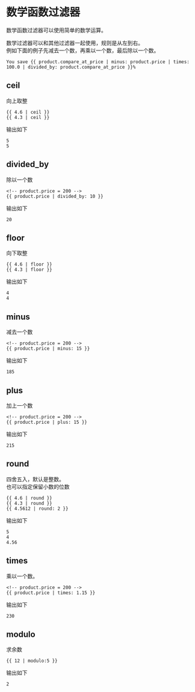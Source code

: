 # 数学函数过滤器

数学函数过滤器可以使用简单的数学运算。  

数学过滤器可以和其他过滤器一起使用，规则是从左到右。  
例如下面的例子先减去一个数，再乘以一个数，最后除以一个数。  

```
You save {{ product.compare_at_price | minus: product.price | times: 100.0 | divided_by: product.compare_at_price }}%
```


## ceil


向上取整  

```
{{ 4.6 | ceil }} 
{{ 4.3 | ceil }} 
```

输出如下  

```
5
5
```


## divided_by


除以一个数  

```
<!-- product.price = 200 -->
{{ product.price | divided_by: 10 }}
```

输出如下  

```
20
```


## floor

向下取整  


```
{{ 4.6 | floor }}
{{ 4.3 | floor }}
```

输出如下  

```
4
4
```

## minus

减去一个数  

```
<!-- product.price = 200 -->
{{ product.price | minus: 15 }}
```

输出如下  


```
185
```

## plus

加上一个数  

```
<!-- product.price = 200 -->
{{ product.price | plus: 15 }}
```

输出如下  

```
215
```

## round

四舍五入，默认是整数。  
也可以指定保留小数的位数  

```
{{ 4.6 | round }}
{{ 4.3 | round }}
{{ 4.5612 | round: 2 }}
```

输出如下  

```
5
4
4.56
```


## times

乘以一个数。  


```
<!-- product.price = 200 -->
{{ product.price | times: 1.15 }}
```

输出如下  

```
230
```


## modulo

求余数  

```
{{ 12 | modulo:5 }}
```

输出如下  

```
2
```
